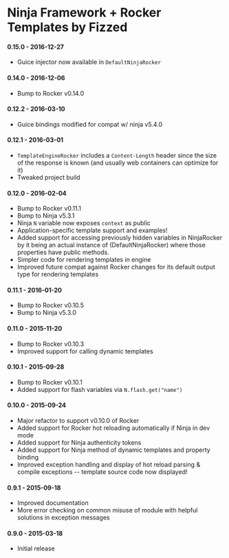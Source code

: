 Ninja Framework + Rocker Templates by Fizzed
============================================

#### 0.15.0 - 2016-12-27

 - Guice injector now available in `DefaultNinjaRocker`

#### 0.14.0 - 2016-12-06

 - Bump to Rocker v0.14.0

#### 0.12.2 - 2016-03-10

 - Guice bindings modified for compat w/ ninja v5.4.0

#### 0.12.1 - 2016-03-01

 - `TemplateEngineRocker` includes a `Content-Length` header since the size of
    the response is known (and usually web containers can optimize for it)
 - Tweaked project build

#### 0.12.0 - 2016-02-04

 - Bump to Rocker v0.11.1
 - Bump to Ninja v5.3.1
 - Ninja `N` variable now exposes `context` as public
 - Application-specific template support and examples!
 - Added support for accessing previously hidden variables in NinjaRocker by
   it being an actual instance of (DefaultNinjaRocker) where those properties
   have public methods.
 - Simpler code for rendering templates in engine
 - Improved future compat against Rocker changes for its default output
   type for rendering templates   

#### 0.11.1 - 2016-01-20

 - Bump to Rocker v0.10.5
 - Bump to Ninja v5.3.0

#### 0.11.0 - 2015-11-20

 - Bump to Rocker v0.10.3
 - Improved support for calling dynamic templates

#### 0.10.1 - 2015-09-28

 - Bump to Rocker v0.10.1
 - Added support for flash variables via `N.flash.get("name")`

#### 0.10.0 - 2015-09-24

 - Major refactor to support v0.10.0 of Rocker
 - Added support for Rocker hot reloading automatically if Ninja in dev mode
 - Added support for Ninja authenticity tokens
 - Added support for Ninja method of dynamic templates and property binding
 - Improved exception handling and display of hot reload parsing & compile
   exceptions -- template source code now displayed!

#### 0.9.1 - 2015-09-18
 - Improved documentation
 - More error checking on common misuse of module with helpful solutions in
   exception messages

#### 0.9.0 - 2015-03-18
 - Initial release
